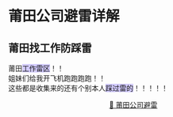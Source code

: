 # 莆田公司避雷详解
## 莆田找工作防踩雷

莆田<span style="background:#d2cbff">工作雷区</span>！！<br>
姐妹们给我开飞机跑跑跑跑！！<br>
这些都是收集来的还有个别本人<span style="background:#d2cbff">踩过雷的</span>！！！！！<br>
<p align="center">
 <a href="https://bileigongsi.github.io/putian-bilei/">📜 莆田公司避雷</a>
</p>
